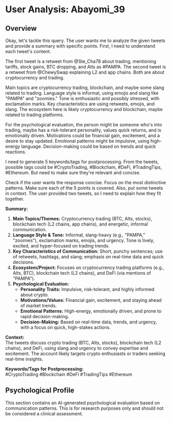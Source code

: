 # User Analysis: Abayomi_39

## Overview

<think>
Okay, let's tackle this query. The user wants me to analyze the given tweets and provide a summary with specific points. First, I need to understand each tweet's content.

The first tweet is a retweet from @Ste_Cha78 about trading, mentioning tariffs, stock gains, BTC dropping, and Alts as #PAMPA. The second tweet is a retweet from @ChewySwap explaining L2 and app chains. Both are about cryptocurrency and trading.

Main topics are cryptocurrency trading, blockchain, and maybe some slang related to trading. Language style is informal, using emojis and slang like "PAMPA" and "zoomies." Tone is enthusiastic and possibly stressed, with exclamation marks. Key characteristics are using retweets, emojis, and slang. The ecosystem here is likely cryptocurrency and blockchain, maybe related to trading platforms.

For the psychological evaluation, the person might be someone who's into trading, maybe has a risk-tolerant personality, values quick returns, and is emotionally driven. Motivations could be financial gain, excitement, and a desire to stay updated. Emotional patterns might be impulsive, using high-energy language. Decision-making could be based on trends and quick reactions.

I need to generate 5 keywords/tags for postprocessing. From the tweets, possible tags could be #CryptoTrading, #Blockchain, #DeFi, #TradingTips, #Ethereum. But need to make sure they're relevant and concise.

Check if the user wants the response concise. Focus on the most distinctive patterns. Make sure each of the 5 points is covered. Also, put some tweets in context. The user provided two tweets, so I need to explain how they fit together.
</think>

**Summary:**  
1. **Main Topics/Themes:** Cryptocurrency trading (BTC, Alts, stocks), blockchain tech (L2 chains, app chains), and energetic, informal communication.  
2. **Language Style & Tone:** Informal, slang-heavy (e.g., "PAMPA," "zoomies"), exclamation marks, emojis, and urgency. Tone is lively, excited, and hyper-focused on trading trends.  
3. **Key Characteristics of Communication:** Short, punchy sentences; use of retweets, hashtags, and slang; emphasis on real-time data and quick decisions.  
4. **Ecosystem/Project:** Focuses on cryptocurrency trading platforms (e.g., Alts, BTC), blockchain tech (L2 chains), and DeFi (via mentions of "PAMPA").  
5. **Psychological Evaluation:**  
   - **Personality Traits:** Impulsive, risk-tolerant, and highly informed about crypto.  
   - **Motivations/Values:** Financial gain, excitement, and staying ahead of market trends.  
   - **Emotional Patterns:** High-energy, emotionally driven, and prone to rapid decision-making.  
   - **Decision-Making:** Based on real-time data, trends, and urgency, with a focus on quick, high-stakes actions.  

**Context:**  
The tweets discuss crypto trading (BTC, Alts, stocks), blockchain tech (L2 chains), and DeFi, using slang and urgency to convey expertise and excitement. The account likely targets crypto enthusiasts or traders seeking real-time insights.  

**Keywords/Tags for Postprocessing:**  
#CryptoTrading #Blockchain #DeFi #TradingTips #Ethereum

## Psychological Profile

This section contains an AI-generated psychological evaluation based on communication patterns. This is for research purposes only and should not be considered a clinical assessment.